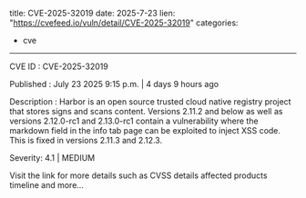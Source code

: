  
title: CVE-2025-32019
date: 2025-7-23
lien: "https://cvefeed.io/vuln/detail/CVE-2025-32019"
categories:
  - cve
---

CVE ID : CVE-2025-32019

Published :  July 23
2025
9:15 p.m. | 4 days
9 hours ago

Description : Harbor is an open source trusted cloud native registry project that stores
signs
and scans content. Versions 2.11.2 and below
as well as versions 2.12.0-rc1 and 2.13.0-rc1
contain a vulnerability where the markdown field in the info tab page can be exploited to inject XSS code. This is fixed in versions 2.11.3 and 2.12.3.

Severity: 4.1 | MEDIUM

Visit the link for more details
such as CVSS details
affected products
timeline
and more...
